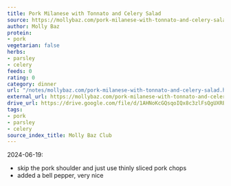 ```yaml
---
title: Pork Milanese with Tonnato and Celery Salad
source: https://mollybaz.com/pork-milanese-with-tonnato-and-celery-salad/
author: Molly Baz
protein:
- pork
vegetarian: false
herbs:
- parsley
- celery
feeds: 0
rating: 0
category: dinner
url: "/notes/mollybaz.com/pork-milanese-with-tonnato-and-celery-salad.html"
external_url: https://mollybaz.com/pork-milanese-with-tonnato-and-celery-salad/
drive_url: https://drive.google.com/file/d/1AHNoKcGQsqoIQx8c3zlFsQgUXRErX48b/view?usp=drive_link
tags:
- pork
- parsley
- celery
source_index_title: Molly Baz Club
---
```


2024-06-19:
- skip the pork shoulder and just use thinly sliced pork chops
- added a bell pepper, very nice
